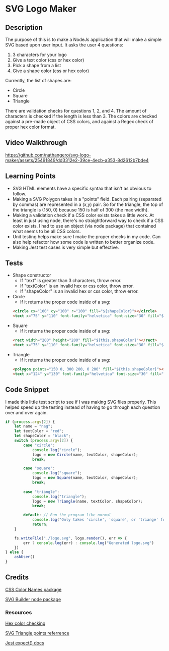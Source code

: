 # SVG Logo Maker

## Description

The purpose of this is to make a NodeJs application that will make a simple SVG based upon user input. It asks the user 4 questions:
1. 3 characters for your logo
2. Give a text color (css or hex color)
3. Pick a shape from a list
4. Give a shape color (css or hex color)

Currently, the list of shapes are: 
* Circle
* Square
* Triangle

There are validation checks for questions 1, 2, and 4. The amount of characters is checked if the length is less than 3. The colors are checked against a pre-made object of CSS colors, and against a Regex check of proper hex color format.

## Video Walkthrough

https://github.com/nathangero/svg-logo-maker/assets/25491849/dd3312e2-39ce-4ecb-a353-8d2612b7bde4

## Learning Points

* SVG HTML elements have a specific syntax that isn't as obvious to follow.
* Making a SVG Polygon takes in a "points" field. Each pairing (separated by commas) are represented in a (x,y) pair. So for the triangle, the top of the triangle is (150, 0) because 150 is half of 300 (the max width).
* Making a validation check if a CSS color exists takes a little work. At least in just using node, there's no straightforward way to check if a CSS color exists. I had to use an object (via node package) that contained what seems to be all CSS colors.
* Unit testing helps make sure I make the proper checks in my code. Can also help refactor how some code is written to better organize code.
* Making Jest test cases is very simple but effective.


## Tests
* Shape constructor
    * If "text" is greater than 3 characters, throw error.
    * If "textColor" is an invalid hex or css color, throw error.
    * If "shapeColor" is an invalid hex or css color, throw error.
* Circle
    * If it returns the proper code inside of a svg:
    ```html
    <circle cx="100" cy="100" r="100" fill="${shapeColor}"></circle>
    <text x="75" y="110" font-family="helvetica" font-size="30" fill="${this.textColor}">${this.text}</text>
    ```
* Square
    * If it returns the proper code inside of a svg:
    ```html
    <rect width="200" height="200" fill="${this.shapeColor}"></rect>
    <text x="75" y="110" font-family="helvetica" font-size="30" fill="${this.textColor}">${this.text}</text>
    ```
* Triangle
    * If it returns the proper code inside of a svg:
    ```html
    <polygon points="150 0, 300 200, 0 200" fill="${this.shapeColor}"></polygon>
    <text x="124" y="130" font-family="helvetica" font-size="30" fill="${this.textColor}">${this.text}</text>
    ```

## Code Snippet

I made this little test script to see if I was making SVG files properly. This helped speed up the testing instead of having to go through each question over and over again.
```js
if (process.argv[2]) {
    let name = "nag";
    let textColor = "red";
    let shapeColor = "black";
    switch (process.argv[2]) {
        case "circle":
            console.log("circle");
            logo = new Circle(name, textColor, shapeColor);
            break;

        case "square":
            console.log("square");
            logo = new Square(name, textColor, shapeColor);
            break;
        
        case "triangle":
            console.log("triangle");
            logo = new Triangle(name, textColor, shapeColor);
            break;

        default: // Run the program like normal
            console.log("Only takes 'circle', 'square', or 'triange' for testing");
            return;
    }

    fs.writeFile("./logo.svg", logo.render(), err => {
        err ? console.log(err) : console.log("Generated logo.svg")
    })
} else {
    askUser()
}
```

## Credits

[CSS Color Names package](https://github.com/bahamas10/css-color-names/tree/master)

[SVG Builder node package](https://www.npmjs.com/package/svg-builder)

### Resources

[Hex color checking](https://www.geeksforgeeks.org/javascript-check-if-a-string-is-a-valid-hex-color-representation/#)

[SVG Triangle points referrence](https://stackoverflow.com/a/54955284)

[Jest expect() docs](https://jestjs.io/docs/expect)
